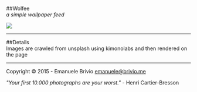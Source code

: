##Wolfee  
*a simple wallpaper feed*

![](http://s3.postimg.org/uwzikkshd/wolfee_screen.png)

---

##Details  
Images are crawled from unsplash using kimonolabs and then rendered on the page

---

Copyright © 2015 - Emanuele Brivio [emanuele@brivio.me](mailto:emanuele@brivio.me)

*"Your first 10.000 photographs are your worst."* - Henri Cartier-Bresson
